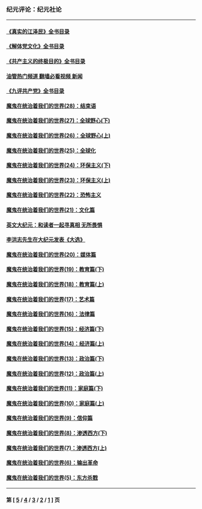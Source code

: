 ### 纪元评论：纪元社论
---
#### [《真实的江泽民》全书目录](../../pages/nsc422/n13721399.md?06280330) 
#### [《解体党文化》全书目录](../../pages/nsc422/n13721157.md?06280330) 
#### [《共产主义的终极目的》全书目录](../../pages/nsc422/n13721048.md?06280330) 
#### [油管热门频道 翻墙必看视频 新闻](ok?06280330)
#### [《九评共产党》全书目录](../../pages/nsc422/n13708085.md?06280330) 
#### [魔鬼在统治着我们的世界(28)：结束语](../../pages/nsc422/n10936246.md?06280330) 
#### [魔鬼在统治着我们的世界(27)：全球野心(下)](../../pages/nsc422/n10928319.md?06280330) 
#### [魔鬼在统治着我们的世界(26)：全球野心(上)](../../pages/nsc422/n10900318.md?06280330) 
#### [魔鬼在统治着我们的世界(25)：全球化](../../pages/nsc422/n10788205.md?06280330) 
#### [魔鬼在统治着我们的世界(24)：环保主义(下)](../../pages/nsc422/n10695307.md?06280330) 
#### [魔鬼在统治着我们的世界(23)：环保主义(上)](../../pages/nsc422/n10688613.md?06280330) 
#### [魔鬼在统治着我们的世界(22)：恐怖主义](../../pages/nsc422/n10614727.md?06280330) 
#### [魔鬼在统治着我们的世界(21)：文化篇](../../pages/nsc422/n10597706.md?06280330) 
#### [英文大纪元：和读者一起寻真相 无所畏惧](../../pages/nsc422/n12542027.md?06280330) 
#### [李洪志先生在大纪元发表《大选》](../../pages/nsc422/n12534746.md?06280330) 
#### [魔鬼在统治着我们的世界(20)：媒体篇](../../pages/nsc422/n10586579.md?06280330) 
#### [魔鬼在统治着我们的世界(19)：教育篇(下)](../../pages/nsc422/n10564808.md?06280330) 
#### [魔鬼在统治着我们的世界(18)：教育篇(上)](../../pages/nsc422/n10526970.md?06280330) 
#### [魔鬼在统治着我们的世界(17)：艺术篇](../../pages/nsc422/n10499093.md?06280330) 
#### [魔鬼在统治着我们的世界(16)：法律篇](../../pages/nsc422/n10485969.md?06280330) 
#### [魔鬼在统治着我们的世界(15)：经济篇(下)](../../pages/nsc422/n10469975.md?06280330) 
#### [魔鬼在统治着我们的世界(14)：经济篇(上)](../../pages/nsc422/n10457370.md?06280330) 
#### [魔鬼在统治着我们的世界(13)：政治篇(下)](../../pages/nsc422/n10448270.md?06280330) 
#### [魔鬼在统治着我们的世界(12)：政治篇(上)](../../pages/nsc422/n10444576.md?06280330) 
#### [魔鬼在统治着我们的世界(11)：家庭篇(下)](../../pages/nsc422/n10440961.md?06280330) 
#### [魔鬼在统治着我们的世界(10)：家庭篇(上)](../../pages/nsc422/n10435448.md?06280330) 
#### [魔鬼在统治着我们的世界(9)：信仰篇](../../pages/nsc422/n10432159.md?06280330) 
#### [魔鬼在统治着我们的世界(8)：渗透西方(下)](../../pages/nsc422/n10429603.md?06280330) 
#### [魔鬼在统治着我们的世界(7)：渗透西方(上)](../../pages/nsc422/n10426013.md?06280330) 
#### [魔鬼在统治着我们的世界(6)：输出革命](../../pages/nsc422/n10421536.md?06280330) 
#### [魔鬼在统治着我们的世界(5)：东方杀戮](../../pages/nsc422/n10417707.md?06280330) 

---
#### 第 [ [5](./5.md?06280330) / [4](./4.md?06280330) / [3](./3.md?06280330) / [2](./2.md?06280330) / [1](./1.md?06280330) ] 页
